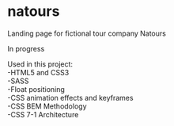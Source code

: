 # natours
Landing page for fictional tour company Natours  

In progress  

Used in this project:  
-HTML5 and CSS3  
-SASS  
-Float positioning  
-CSS animation effects and keyframes  
-CSS BEM Methodology  
-CSS 7-1 Architecture  

